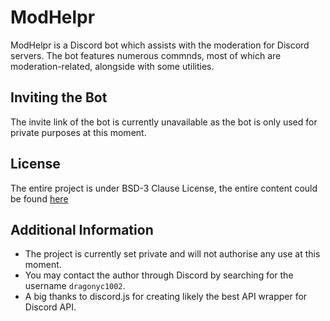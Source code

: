 # ModHelpr
ModHelpr is a Discord bot which assists with the moderation for Discord servers. The bot features numerous commnds, most of which are moderation-related, alongside with some utilities.

## Inviting the Bot
The invite link of the bot is currently unavailable as the bot is only used for private purposes at this moment.

## License
The entire project is under BSD-3 Clause License, the entire content could be found [here](./LICENSE)

## Additional Information
- The project is currently set private and will not authorise any use at this moment.
- You may contact the author through Discord by searching for the username `dragonyc1002`.
- A big thanks to discord.js for creating likely the best API wrapper for Discord API.